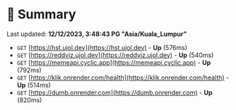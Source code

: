 # 📖 Summary
Last updated: **12/12/2023, 3:48:43 PG "Asia/Kuala_Lumpur"**

- `GET` [https://hst.ujol.dev](https://hst.ujol.dev) - **Up** (576ms)
- `GET` [https://reddviz.ujol.dev](https://reddviz.ujol.dev) - **Up** (540ms)
- `GET` [https://memeapi.cyclic.app](https://memeapi.cyclic.app) - **Up** (792ms)
- `GET` [https://klik.onrender.com/health](https://klik.onrender.com/health) - **Up** (514ms)
- `GET` [https://dumb.onrender.com](https://dumb.onrender.com) - **Up** (820ms)
